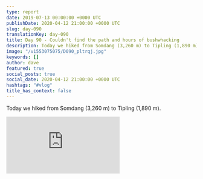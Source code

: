 ```yaml
---
type: report
date: 2019-07-13 00:00:00 +0000 UTC
publishDate: 2020-04-12 21:00:00 +0000 UTC
slug: day-090
translationKey: day-090
title: Day 90 - Couldn't find the path and hours of bushwhacking
description: Today we hiked from Somdang (3,260 m) to Tipling (1,890 m).
image: "/v1553075075/D090_pltrqj.jpg"
keywords: []
author: dave
featured: true
social_posts: true
social_date: 2020-04-12 21:00:00 +0000 UTC
hashtags: "#vlog"
title_has_context: false
---
```


Today we hiked from Somdang (3,260 m) to Tipling (1,890 m).

<iframe class="youtube75" src="https://www.youtube.com/embed/jh3pgVKMdzg" frameborder="0" allow="accelerometer; autoplay; encrypted-media; gyroscope; picture-in-picture" allowfullscreen></iframe>

